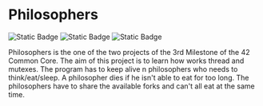 # Philosophers
![Static Badge](https://img.shields.io/badge/Grade-Waiting-yellow) ![Static Badge](https://img.shields.io/badge/Bonus-No-red?style=flat)
 ![Static Badge](https://img.shields.io/badge/Language-C-blue?style=flat)

Philosophers is the one of the two projects of the 3rd Milestone of the 42 Common Core.
The aim of this project is to learn how works thread and mutexes.
The program has to keep alive n philosophers who needs to think/eat/sleep.
A philosopher dies if he isn't able to eat for too long.
The philosophers have to share the available forks and can't all eat at the same time.
